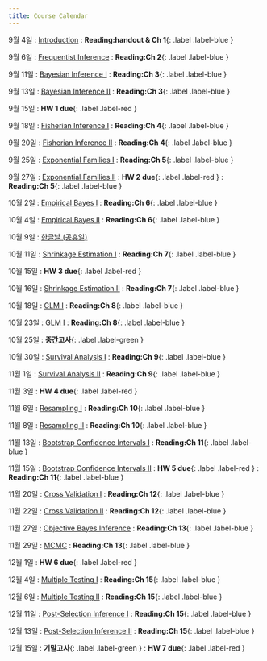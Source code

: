 ```yaml
---
title: Course Calendar
---
```


9월 4일
: [Introduction](#)
  :  **Reading:handout & Ch 1**{: .label .label-blue }

9월 6일
: [Frequentist Inference](#)
  :  **Reading:Ch 2**{: .label .label-blue }

9월 11일
: [Bayesian Inference I](#)
  :  **Reading:Ch 3**{: .label .label-blue }

9월 13일
: [Bayesian Inference II](#)
  :  **Reading:Ch 3**{: .label .label-blue }

9월 15일
:  **HW 1 due**{: .label .label-red }

9월 18일
: [Fisherian Inference I](#)
  :  **Reading:Ch 4**{: .label .label-blue }

9월 20일
: [Fisherian Inference II](#)
  :  **Reading:Ch 4**{: .label .label-blue }

9월 25일
: [Exponential Families I](#)
  :  **Reading:Ch 5**{: .label .label-blue }

9월 27일
: [Exponential Families II](#)
:  **HW 2 due**{: .label .label-red }
  :  **Reading:Ch 5**{: .label .label-blue }

10월 2일
: [Empirical Bayes I](#)
  :  **Reading:Ch 6**{: .label .label-blue }

10월 4일
: [Empirical Bayes II](#)
  :  **Reading:Ch 6**{: .label .label-blue }

10월 9일
: [한글날 (공휴일)](#)

10월 11일
: [Shrinkage Estimation I](#)
  :  **Reading:Ch 7**{: .label .label-blue }

10월 15일
:  **HW 3 due**{: .label .label-red }

10월 16일
: [Shrinkage Estimation II](#)
  :  **Reading:Ch 7**{: .label .label-blue }

10월 18일
: [GLM I](#)
  :  **Reading:Ch 8**{: .label .label-blue }

10월 23일
: [GLM I](#)
  :  **Reading:Ch 8**{: .label .label-blue }

10월 25일
: **중간고사**{: .label .label-green }

10월 30일
: [Survival Analysis I](#)
  :  **Reading:Ch 9**{: .label .label-blue }

11월 1일
: [Survival Analysis II](#)
  :  **Reading:Ch 9**{: .label .label-blue }

11월 3일
:  **HW 4 due**{: .label .label-red }

11월 6일
: [Resampling I](#)
  :  **Reading:Ch 10**{: .label .label-blue }

11월 8일
: [Resampling II](#)
  :  **Reading:Ch 10**{: .label .label-blue }

11월 13일
: [Bootstrap Confidence Intervals I](#)
  :  **Reading:Ch 11**{: .label .label-blue }

11월 15일
: [Bootstrap Confidence Intervals II](#)
:  **HW 5 due**{: .label .label-red }
  :  **Reading:Ch 11**{: .label .label-blue }

11월 20일
: [Cross Validation I](#)
  :  **Reading:Ch 12**{: .label .label-blue }

11월 22일
: [Cross Validation II](#)
  :  **Reading:Ch 12**{: .label .label-blue }

11월 27일
: [Objective Bayes Inference](#)
  :  **Reading:Ch 13**{: .label .label-blue }

11월 29일
: [MCMC](#)
  :  **Reading:Ch 13**{: .label .label-blue }

12월 1일
:  **HW 6 due**{: .label .label-red }

12월 4일
: [Multiple Testing I](#)
  :  **Reading:Ch 15**{: .label .label-blue }

12월 6일
: [Multiple Testing II](#)
  :  **Reading:Ch 15**{: .label .label-blue }

12월 11일
: [Post-Selection Inference I](#)
  :  **Reading:Ch 15**{: .label .label-blue }

12월 13일
: [Post-Selection Inference II](#)
  :  **Reading:Ch 15**{: .label .label-blue }

12월 15일
: **기말고사**{: .label .label-green }
:  **HW 7 due**{: .label .label-red }